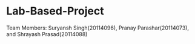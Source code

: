 # Lab-Based-Project
Team Members: Suryansh Singh(20114096), Pranay Parashar(20114073), and Shrayash Prasad(20114088)
